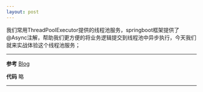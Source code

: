 ```yaml
---
layout: post
---  
```

 
 
我们常用ThreadPoolExecutor提供的线程池服务，springboot框架提供了@Async注解，帮助我们更方便的将业务逻辑提交到线程池中异步执行，今天我们就来实战体验这个线程池服务；
  
 ***
 
**参考**
 [Blog](https://www.cnblogs.com/pejsidney/p/9001875.html)
 
**代码**
  略
 
****
  